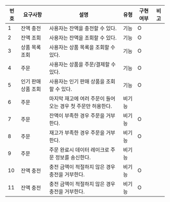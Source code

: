 | 번호 | 요구사항        | 설명                                 | 유형  | 구현 여부 | 비고 |
|----|-------------|------------------------------------|-----|-------|----|
| 1  | 잔액 충전       | 사용자는 잔액을 충전할 수 있다.                 | 기능  | O     |    |
| 2  | 잔액 조회       | 사용자는 잔액을 조회할 수 있다.                 | 기능  | O     |    |
| 3  | 상품 목록 조회    | 사용자는 상품 목록을 조회할 수 있다.              | 기능  | O     |    |
| 4  | 주문          | 사용자는 상품을 주문/결제할 수 있다.              | 기능  | O     |    |
| 5  | 인기 판매 상품 조회 | 사용자는 인기 판매 상품을 조회할 수 있다.           | 기능  | O     |    |
| 6  | 주문          | 마지막 재고에 여러 주문이 들어오는 경우 첫 주문만 허용한다. | 비기능 |       |    |
| 7  | 주문          | 잔액이 부족한 경우 주문을 거부한다.               | 비기능 | O     |    |
| 8  | 주문          | 재고가 부족한 경우 주문을 거부한다.               | 비기능 | O     |    |
| 9  | 주문          | 주문 완료시 데이터 레이크로 주문 정보를 송신한다.       | 비기능 |       |    |
| 10 | 잔액 충전       | 충전 금액이 적절하지 않은 경우 충전을 거부한다.        | 비기능 | O     |    |
| 11 | 잔액 충전       | 충전 금액이 적절하지 않은 경우 충전을 거부한다.        | 비기능 | O     |    |
